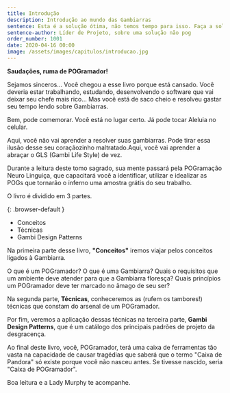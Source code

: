 ```yaml
---
title: Introdução
description: Introdução ao mundo das Gambiarras
sentence: Esta é a solução ótima, não temos tempo para isso. Faça a solução boa! O ótimo é inimigo do bom.
sentence-author: Líder de Projeto, sobre uma solução não pog
order_number: 1001
date: 2020-04-16 00:00
image: /assets/images/capitulos/introducao.jpg
---
```


**Saudações, ruma de POGramador!**

Sejamos sinceros... Você chegou a esse livro porque está cansado. Você deveria estar trabalhando, estudando, desenvolvendo o software que vai deixar seu chefe mais rico... Mas você está de saco cheio e resolveu gastar seu tempo lendo sobre Gambiarras.

Bem, pode comemorar. Você está no lugar certo. Já pode tocar Aleluia no celular.

Aqui, você não vai aprender a resolver suas gambiarras. Pode tirar essa ilusão desse seu coraçãozinho maltratado.Aqui, você vai aprender a abraçar o GLS (Gambi Life Style) de vez.

Durante a leitura deste tomo sagrado, sua mente passará pela POGramação Neuro Linguiça, que capacitará você a identificar, utilizar e idealizar as POGs que tornarão o inferno uma amostra grátis do seu trabalho.

O livro é dividido em 3 partes.

{: .browser-default }

* Conceitos
* Técnicas
* Gambi Design Patterns

Na primeira parte desse livro, **"Conceitos"** iremos viajar pelos conceitos ligados à Gambiarra.

O que é um POGramador? O que é uma Gambiarra? Quais o requisitos que um ambiente deve atender para que a Gambiarra floresça? Quais princípios um POGramador deve ter marcado no âmago de seu ser?

Na segunda parte, **Técnicas**, conheceremos as (rufem os tambores!) técnicas que constam do arsenal de um POGramador.

Por fim, veremos a aplicação dessas técnicas na terceira parte, **Gambi Design Patterns**, que é um catálogo dos principais padrões de projeto da desgracença.

Ao final deste livro, você, POGramador, terá uma caixa de ferramentas tão vasta na capacidade de causar tragédias que saberá que o termo "Caixa de Pandora" só existe porque você não nasceu antes. Se tivesse nascido, seria "Caixa de POGramador".

Boa leitura e a Lady Murphy te acompanhe.

